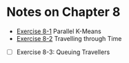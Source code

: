 # Notes on Chapter 8

- [Exercise 8-1](./src/Chapter08/TheParMonad/AprioriPar.hs) Parallel K-Means
- [Exercise 8-2](./src/Chapter08/STM/AtomicTransactions/TimeMachineStore.hs) Travelling through Time
- [ ] Exercise 8-3: Queuing Travellers
